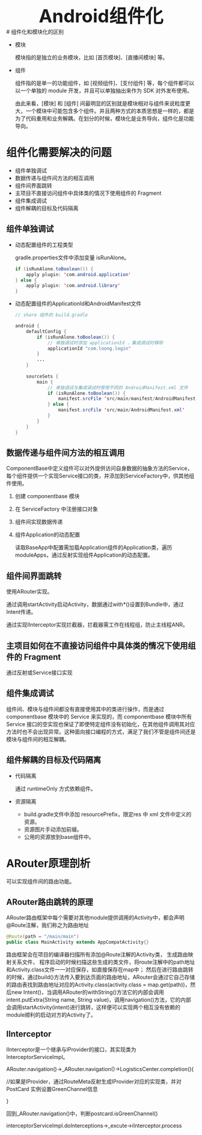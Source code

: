 <center><font size="7" ><b>Android组件化</b></font> </center>
# 组件化和模块化的区别

- 模块

   模块指的是独立的业务模块，比如 [首页模块]、[直播间模块] 等。 

- 组件

  组件指的是单一的功能组件，如  [视频组件]、[支付组件] 等，每个组件都可以以一个单独的 module 开发，并且可以单独抽出来作为 SDK 对外发布使用。

  由此来看，[模块] 和 [组件] 间最明显的区别就是模块相对与组件来说粒度更大，一个模块中可能包含多个组件。并且两种方式的本质思想是一样的，都是为了代码重用和业务解耦。在划分的时候，模块化是业务导向，组件化是功能导向。 

# 组件化需要解决的问题

- 组件单独调试
- 数据传递与组件间方法的相互调用
- 组件间界面跳转
- 主项目不直接访问组件中具体类的情况下使用组件的 Fragment
- 组件集成调试
- 组件解耦的目标及代码隔离



## 组件单独调试

- 动态配置组件的工程类型

  gradle.properties文件中添加变量 isRunAlone。 

  ```java
  if (isRunAlone.toBoolean()) {
      apply plugin: 'com.android.application'
  } else {
      apply plugin: 'com.android.library'
  }
  ```

- 动态配置组件的ApplicationId和AndroidManifest文件

  ```java
  // share 组件的 build.gradle
  
  android {
      defaultConfig {
          if (isRunAlone.toBoolean()) {
              // 单独调试时添加 applicationId ，集成调试时移除
              applicationId "com.loong.login"
          }
          ...
      }
      
      sourceSets {
          main {
              // 单独调试与集成调试时使用不同的 AndroidManifest.xml 文件
              if (isRunAlone.toBoolean()) {
                  manifest.srcFile 'src/main/manifest/AndroidManifest.xml'
              } else {
                  manifest.srcFile 'src/main/AndroidManifest.xml'
              }
          }
      }
  }
  
  
  ```

  

## 数据传递与组件间方法的相互调用

 ComponentBase中定义组件可以对外提供访问自身数据的抽象方法的Service，每个组件提供一个实现Service接口的类，并添加到ServiceFactory中，供其他组件使用。

1. 创建 componentbase 模块

2. 在 ServiceFactory 中注册接口对象

3. 组件间实现数据传递

4. 组件Application的动态配置

   读取BaseApp中配置需加载Application组件的Application类，遍历moduleApps，通过反射实现组件Application的动态配置。

## 组件间界面跳转

使用ARouter实现。

通过调用startActivity启动Activity，数据通过with*()设置到Bundle中，通过Intent传递。

通过实现IInterceptor实现拦截器，拦截器需工作在线程组，防止主线程ANR。

## 主项目如何在不直接访问组件中具体类的情况下使用组件的 Fragment

通过反射或Service接口实现

## 组件集成调试

组件间、模块与组件间都没有直接使用其中的类进行操作，而是通过 componentbase 模块中的 Service 来实现的，而 componentbase 模块中所有 Service 接口的空实现也保证了即使特定组件没有初始化，在其他组件调用其对应方法时也不会出现异常。这种面向接口编程的方式，满足了我们不管是组件间还是模块与组件间的相互解耦。

## 组件解耦的目标及代码隔离

- 代码隔离

   通过 runtimeOnly 方式依赖组件。

- 资源隔离

  - build.gradle文件中添加 resourcePrefix，限定res 中 xml 文件中定义的资源。
  - 资源图片手动添加前缀。
  - 公用的资源放到base组件中。

# ARouter原理剖析

可以实现组件间的路由功能。

## ARouter路由跳转的原理

ARouter路由框架中每个需要对其他module提供调用的Activity中，都会声明@Route注解，我们称之为路由地址

```java
@Route(path = "/main/main")
public class MainActivity extends AppCompatActivity{}
```

路由框架会在项目的编译器扫描所有添加@Route注解的Activity类， 生成路由映射关系文件， 程序启动的时候扫描这些生成的类文件，将route注解中的path地址和Activity.class文件一一对应保存，如直接保存在map中； 然后在进行路由跳转的时候，通过build()方法传入要到达页面的路由地址，ARouter会通过它自己存储的路由表找到路由地址对应的Activity.class(activity.class = map.get(path))，然后new Intent()，当调用ARouter的withString()方法它的内部会调用intent.putExtra(String name, String value)，调用navigation()方法，它的内部会调用startActivity(intent)进行跳转，这样便可以实现两个相互没有依赖的module顺利的启动对方的Activity了。

## IInterceptor

IInterceptor是一个继承与IProvider的接口，其实现类为 InterceptorServiceImpl。

ARouter.navigation()->_ARouter.navigation()->LogisticsCenter.completion(){

//如果是IProvider，通过RouteMeta反射生成IProvider对应的实现类，并对 PostCard 实例设置GreenChannel信息

}

回到_ARouter.navigation()中，判断postcard.isGreenChannel()

interceptorServiceImpl.doInterceptions->_excute->iInterceptor.process